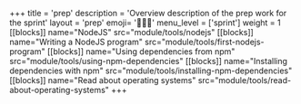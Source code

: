 +++
title = 'prep'
description = 'Overview description of the prep work for the sprint'
layout = 'prep'
emoji= '🧑🏾‍💻'
menu_level = ['sprint']
weight = 1
[[blocks]]
name="NodeJS"
src="module/tools/nodejs"
[[blocks]]
name="Writing a NodeJS program"
src="module/tools/first-nodejs-program"
[[blocks]]
name="Using dependencies from npm"
src="module/tools/using-npm-dependencies"
[[blocks]]
name="Installing dependencies with npm"
src="module/tools/installing-npm-dependencies"
[[blocks]]
name="Read about operating systems"
src="module/tools/read-about-operating-systems"
+++
